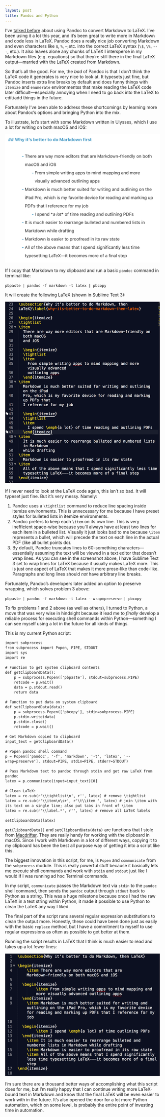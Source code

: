 ```yaml
---
layout: post
title: Pandoc and Python
---
```


I’ve [talked before](http://www.practicallyefficient.com/2016/03/15/markdown-pandoc-latex.html) about using Pandoc to convert Markdown to LaTeX. I’ve been using it a lot this year, and it’s been great to write more in Markdown and code less in LaTeX. Pandoc does a really nice job converting Markdown and even characters like `$`, `%`, `—`,etc. into the correct LaTeX syntax (`\$`, `\%`, `---`, etc.). It also leaves alone any chunks of LaTeX I intersperse in my Markdown files (e.g. equations) so that they’re still there in the final LaTeX output—married with the LaTeX created from Markdown.

So that’s all the good. For me, the *bad* of Pandoc is that I don’t think the LaTeX code it generates is very nice to look at. It typesets just fine, but Pandoc inserts extra line breaks by default and does funny things with `itemize` and `enumerate` environmentss that make reading the LaTeX code later difficult—especially annoying when I need to go back into the LaTeX to edit/add things in the future.

Fortunately I’ve been able to address these shortcomings by learning more about Pandoc’s options and bringing Python into the mix.

To illustrate, let’s start with some Markdown written in Ulysses, which I use a lot for writing on both macOS and iOS:

![](/img/ulysses-markdown-pe.png)

If I copy that Markdown to my clipboard and run a basic `pandoc` command in terminal like:

`pbpaste | pandoc -f markdown -t latex | pbcopy`

It will create the following LaTeX (shown in Sublime Text 3):

![](/img/st-raw-latex-pe.png)

If I never need to look at the LaTeX code again, this isn’t so bad. It will typeset just fine. But it’s very messy. Namely:

1. Pandoc uses a `\tightlist` command to reduce line spacing inside itemize environments. This is unnecessary for me because I have preset styles for bulleted lists in itemize environments.
1. Pandoc prefers to keep each `\item` on its own line. This is very inefficient space-wise because you’ll always have at least two lines for each item in a bulleted list. Visually it just looks bad to me because `\item` represents a bullet, which will precede the text on each line in the actual PDF (like all bullet points do).
1. By default, Pandoc truncates lines to 60-something characters—essentially assuming the text will be viewed in a text editor that doesn’t wrap lines. As you can see in the screenshot above, I have Sublime Text 3 set to wrap lines for LaTeX because it usually makes LaTeX more. This is just one aspect of LaTeX that makes it more prose-like than code-like. Paragraphs and long lines should *not* have arbitrary line breaks.

Fortunately, Pandoc’s developers later added an option to preserve wrapping, which solves problem 3 above:

`pbpaste | pandoc -f markdown -t latex --wrap=preserve | pbcopy`

To fix problems 1 and 2 above (as well as others), I turned to Python, a move that was very wise in hindsight because it lead me to *finally* develop a reliable process for executing shell commands within Python—something I can see myself using a lot in the future for all kinds of things.

This is my current Python script:

	import subprocess
	from subprocess import Popen, PIPE, STDOUT
	import sys
	import re
	
	# Function to get system clipboard contents
	def getClipboardData():
		p = subprocess.Popen(['pbpaste'], stdout=subprocess.PIPE)
		retcode = p.wait()
		data = p.stdout.read()
		return data
	
	# Function to put data on system clipboard
	def setClipboardData(data):
		p = subprocess.Popen(['pbcopy'], stdin=subprocess.PIPE)
		p.stdin.write(data)
		p.stdin.close()
		retcode = p.wait()
	
	# Get Markdown copied to clipboard
	input_text = getClipboardData()
	
	# Popen pandoc shell command
	p = Popen(['pandoc', '-f', 'markdown', '-t', 'latex', '--wrap=preserve'], stdout=PIPE, stdin=PIPE, stderr=STDOUT)
	
	# Pass Markdown text to pandoc through stdin and get raw LaTeX from pandoc
	latex = p.communicate(input=input_text)[0]
	
	# Clean LaTeX:
	latex = re.sub(r'\\tightlist\n', r'', latex) # remove \tightlist
	latex = re.sub(r'\\item\n\s+', r'\t\\item ', latex) # join \item with its text on a single line; also put tabs in front of \item
	latex = re.sub(r'\\label.*', r'', latex) # remove all LaTeX labels
	
	setClipboardData(latex)

`getClipboardData()` and `setClipboardData(data)` are functions that I stole from [Macdrifter](http://www.macdrifter.com/2011/12/python-and-the-mac-clipboard.html). They are really handy for working with the clipboard in macOS. Since I work with Markdown in a lot of different ways, copying it to my clipboard has been the best all purpose way of getting it into a script like this. 

The biggest innovation in this script, for me, is `Popen` and `communicate` from the `subprocess` module. This is really powerful stuff because it basically lets me execute shell commands and work with `stdin` and `stdout` just like I would if I was running ad hoc Terminal commands. 

In my script, `communicate` passes the Markdown text via `stdin` to the `pandoc` shell command, then sends the `pandoc` output through `stdout` back to Python as a string. This was a huge milestone because once I had the raw LaTeX in a text string within Python, it made it possible to use Python to clean the LaTeX any way I liked. 

The final part of the script runs several regular expression substitutions to clean the output more. Honestly, these could have been done just as easily with the basic `replace` method, but I have a commitment to myself to use regular expressions as often as possible to get better at them.

Running the script results in LaTeX that I think is much easier to read and takes up a lot fewer lines:

![](/img/st-cleaner-latex-pe.png)

I’m sure there are a thousand better ways of accomplishing what this script does for me, but I’m really happy that I can continue writing more LaTeX-bound text in Markdown and know that the final LaTeX will be even easier to work with in the future. It’s also opened the door for a lot more Python automation, which on some level, is probably the entire point of investing time in automation. 

